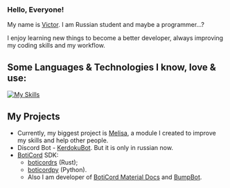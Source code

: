### Hello, Everyone!

My name is [Victor](https://vk.com/greycat1908). I am Russian student and maybe a programmer...?

I enjoy learning new things to become a better developer, always improving my coding skills and my workflow.<br>

<h2>Some Languages & Technologies I know, love & use: </h2>

[![My Skills](https://skillicons.dev/icons?i=git,python,rust,vue,bootstrap,arduino,mongodb,postgres,linux)](https://skillicons.dev)

<h2>My Projects</h2>

* Currently, my biggest project is [Melisa](https://melisapy.site/), a module I created to improve my skills and help other people. 
* Discord Bot - [KerdokuBot](https://kerdoku.top/). But it is only in russian now.
* [BotiCord](https://github.com/boticord) SDK: 
    * [boticordrs](https://github.com/boticord/boticordrs) (Rust);
    * [boticordpy](https://github.com/boticord/boticordpy) (Python). 
    * Also I am developer of [BotiCord Material Docs](https://github.com/boticord/docs) and [BumpBot](https://boticord.top/bot/947141336451153931).
